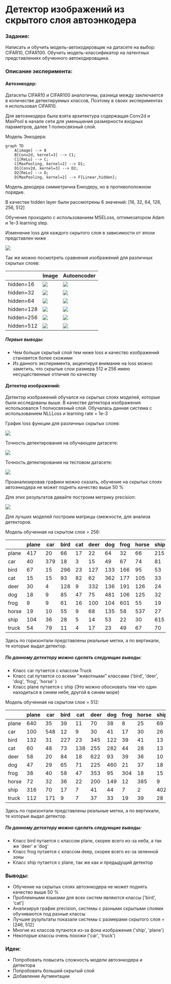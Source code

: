 # Детектор изображений из скрытого слоя автоэнкодера

### Задание:

Написать и обучить модель-автокодировщик на датасете на выбор: CIFAR10, CIFAR100.
Обучить модель-классификатор на латентных представлениях обученного автокодировщика.

### Описание эксперимента:

#### Автоэнкодер:

Датасеты CIFAR10 и CIFAR100 аналогичны, разница между заключается в количестве детектируемых классов, Поэтому в своих экспериментах я использовал CIFAR10.

Для автоэнкодера была взята архитектура содержащая Conv2d и MaxPool в начале сети для уменьшения размерности входных параметров, далее 1 полносвязный слой.

Модель Энкодера:
```mermaid
graph TD
    A[image] --> B
    B[Conv2d, kernel=3] --> C1;
    C1[ReLu] --> C;
    C[MaxPooling, kernel=2] --> D1;
    D1[Conv2d, kernel=3] --> D2;
    D2[ReLu] --> D;
    D[MaxPooling, kernel=2] --> F[Linear,hidden];    
```

Модель декодера симметрична Енкодеру, но в противоположном порядке.

В качестве hidden layer были рассмотрены 6 значений: [16, 32, 64, 128, 256, 512]

Обучение проходило с использованием MSELoss, оптимезатором Adam и 1e-3 learning step.

Изменение loss для каждого скрытого слоя в зависимости от эпохи представлен ниже

![](./outputs/conv/loss.png)

Так же можно посмотреть сравнения изображений для различных скрытых слоев:


	
|  | Image | Autoencoder |
| ---------------|---------------|----------------|
| hidden=16 |![](./outputs/conv/16/199/orig.png)|![](./outputs/conv/16/199/out.png)
| hidden=32 |![](./outputs/conv/32/199/orig.png)|![](./outputs/conv/32/199/out.png)
| hidden=64 |![](./outputs/conv/64/199/orig.png)|![](./outputs/conv/64/199/out.png)
| hidden=128 |![](./outputs/conv/128/199/orig.png)|![](./outputs/conv/128/199/out.png)
| hidden=256 |![](./outputs/conv/256/199/orig.png)|![](./outputs/conv/256/199/out.png)
| hidden=512 |![](./outputs/conv/512/199/orig.png)|![](./outputs/conv/512/199/out.png)

##### Первые выводы:
* Чем больше скрытый слой тем ниже loss и качество изображений становятся более схожими
* Из данного эксперимента, акцентируя внимание на loss можно заметить, что скрытые слои размера 512 и 256 имею несущественные отличия по качеству

#### Детектор изображений:

Детектор изображений обучался на скрытых слоях моделей, которые были исследованы выше.
В качестве детектора изображения использовался 1 полносвязный слой.
Обучалась данная система с использованием NLLLoss и learning rate = 1e-3

График loss функции для различных скрытых слоев:

![](./outputs/detector/loss.png)

Точность детектирования на обучающем датасете:

![](./outputs/detector/Train_accuracy.png)

Точность детектирования на тестовом датасете:

![](./outputs/detector/Test_accuracy.png)

Проанализировав графики можно сказать, обучение на скрытых слоях автоэнкодера не может поднять качество выше 50 %

Для этих результатов давайте построим метрику precision:

![](./outputs/detector/Test_precision.png)

Для лучших моделей построим матрицы смежности, для анализа детекторов.

Модель обученная на скрытом слое = 256:

| | plane | car | bird | cat | deer | dog | frog | horse | ship | truck
|---------------|---------------|---------------|---------------|---------------|---------------|---------------|---------------|---------------|---------------|---------------|
|plane|417|20|66|17|22|64|32|66|215|81
car|40|379|18|3|15|49|67|74|81|274|
bird|67|15|296|23|127|133|166|95|53|25|
cat|15|15|93|82|62|362|177|105|33|56|
deer|30|4|128|9|332|136|191|126|24|20|
dog|18|9|85|47|75|481|106|125|32|22|
frog|9|9|61|16|100|104|601|55|19|26|
horse|19|10|55|9|68|135|58|537|27|82|
ship|104|36|28|5|14|53|22|30|615|93|
truck|54|79|11|4|17|23|49|67|70|626|

Здесь по горизонтали представлены реальные метки, а по вертикали, те которые выдал детектор.

##### По данному детектору можно сделать следующие выводы:
* Класс car путается с классом Truck
* Класс cat путается со всеми "животными" классами ('bird', 'deer', 'dog', 'frog', 'horse' )
* Класс plane путается с ship (Это можно обосновать тем что один находиться в синем небе, другой в синем море)

Модель обученная на скрытом слое = 512:

| | plane | car | bird | cat | deer | dog | frog | horse | ship | truck
|---------------|---------------|---------------|---------------|---------------|---------------|---------------|---------------|---------------|---------------|---------------|
plane|640|35|39|11|70|38|8|25|69|65|
car|100|548|12|9|30|41|17|30|26|187|
bird|132|31|227|23|345|122|39|41|13|27|
cat|60|48|73|138|255|282|44|28|13|59|
deer|58|20|84|18|622|93|39|36|10|20|
dog|47|29|65|71|225|460|21|37|18|27|
frog|38|40|58|47|353|95|304|18|15|32|
horse|72|32|36|22|200|149|12|385|9|83|
ship|316|70|17|7|41|44|7|2|402|94|
truck|112|171|9|7|37|33|19|39|28|545|

Здесь по горизонтали представлены реальные метки, а по вертикали, те которые выдал детектор.

##### По данному детектору можно сделать следующие выводы:
* Класс bird путается с классом plane, скорее всего из-за неба, а так же 'deer' и 'dog'
* Класс frog путается с классом deep, скорее всего из-за зеленной зоны
* Класс ship путается с plane, так же как и предыдущий детектор

### Выводы:
* Обучение на скрытых слоях автоэнкодера не может поднять качество выше 50 %
* Проблемными языками для всех систем являются классы ['bird', 'cat']
* Анализируя график precision, системы с разными скрытыми слоями обучиваются под разные классы
* Лучшие рузультаты показали системы с размерами скрытого слоя = [246, 512]
* Многие из классов путаются из-за фона изображения ('ship', 'plane')
* Некоторые классы очень похожи ('car', 'truck')


### Идеи:
* Попробовать повысить сложность модели автоэнкодера и детектора
* Попробовать больший скрытый слой
* Добавление Аугментации


